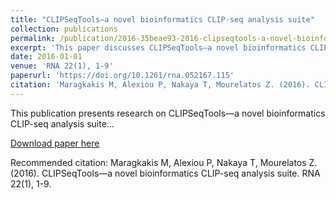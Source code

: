 ```yaml
---
title: "CLIPSeqTools—a novel bioinformatics CLIP-seq analysis suite"
collection: publications
permalink: /publication/2016-35beae93-2016-clipseqtools-a-novel-bioinformatics-clip
excerpt: 'This paper discusses CLIPSeqTools—a novel bioinformatics CLIP-seq analysis suite...'
date: 2016-01-01
venue: 'RNA 22(1), 1-9'
paperurl: 'https://doi.org/10.1261/rna.052167.115'
citation: 'Maragkakis M, Alexiou P, Nakaya T, Mourelatos Z. (2016). CLIPSeqTools—a novel bioinformatics CLIP-seq analysis suite. RNA 22(1), 1-9.'
---
```


This publication presents research on CLIPSeqTools—a novel bioinformatics CLIP-seq analysis suite...

[Download paper here](https://doi.org/10.1261/rna.052167.115)

Recommended citation: Maragkakis M, Alexiou P, Nakaya T, Mourelatos Z. (2016). CLIPSeqTools—a novel bioinformatics CLIP-seq analysis suite. RNA 22(1), 1-9.
